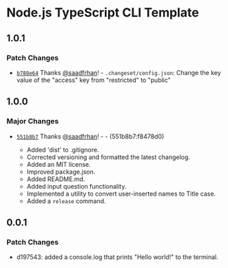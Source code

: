 # Node.js TypeScript CLI Template

## 1.0.1

### Patch Changes

- [`b788e64`](https://github.com/saad-shamsi/cli-nodejs-typescript-cli-template/commit/b788e64938ddad77744898dc3ac68d42742d29b9) Thanks [@saadfrhan](https://github.com/saadfrhan)! - `.changeset/config.json`: Change the key value of the "access" key from "restricted" to "public"

## 1.0.0

### Major Changes

- [`551b8b7`](https://github.com/saad-shamsi/cli-nodejs-typescript-cli-template/commit/551b8b71b784a4da5e9b5ce20b6ddb6b0ba7955a) Thanks [@saadfrhan](https://github.com/saadfrhan)! - - (551b8b7:f8478d0)

  - Added 'dist' to .gitignore.
  - Corrected versioning and formatted the latest changelog.
  - Added an MIT license.
  - Improved package.json.
  - Added README.md.
  - Added input question functionality.
  - Implemented a utility to convert user-inserted names to Title case.
  - Added a `release` command.

## 0.0.1

### Patch Changes

- d197543: added a console.log that prints "Hello world!" to the terminal.
